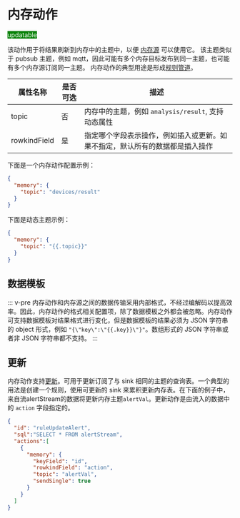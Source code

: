# 内存动作

<span style="background:green;color:white">updatable</span>

该动作用于将结果刷新到内存中的主题中，以便 [内存源](../../sources/builtin/memory.md) 可以使用它。 该主题类似于 pubsub 主题，例如 mqtt，因此可能有多个内存目标发布到同一主题，也可能有多个内存源订阅同一主题。 内存动作的典型用途是形成[规则管道](../../rule_pipeline.md)。

| 属性名称         | 是否可选 | 描述                                     |
|--------------|------|----------------------------------------|
| topic        | 否    | 内存中的主题，例如 `analysis/result`, 支持动态属性    |
| rowkindField | 是    | 指定哪个字段表示操作，例如插入或更新。如果不指定，默认所有的数据都是插入操作 |

下面是一个内存动作配置示例：

```json
{
  "memory": {
    "topic": "devices/result"
  }
}
```

下面是动态主题示例：

```json
{
  "memory": {
    "topic": "{{.topic}}"
  }
}
```

## 数据模板

::: v-pre
内存动作和内存源之间的数据传输采用内部格式，不经过编解码以提高效率。因此，内存动作的格式相关配置项，除了数据模板之外都会被忽略。内存动作可支持数据模板对结果格式进行变化，但是数据模板的结果必须为 JSON 字符串的 object 形式，例如 `"{\"key\":\"{{.key}}\"}"`。数组形式的 JSON 字符串或者非 JSON 字符串都不支持。
:::

## 更新

内存动作支持[更新](../overview.md#更新)。可用于更新订阅了与 sink 相同的主题的查询表。一个典型的用法是创建一个规则，使用可更新的 sink 来累积更新内存表。在下面的例子中，来自流alertStream的数据将更新内存主题`alertVal`。更新动作是由流入的数据中的 `action` 字段指定的。

```json
{
  "id": "ruleUpdateAlert",
  "sql":"SELECT * FROM alertStream",
  "actions":[
    {
      "memory": {
        "keyField": "id",
        "rowkindField": "action",
        "topic": "alertVal",
        "sendSingle": true
      }
    }
  ]
}
```